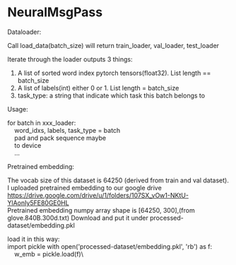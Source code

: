 # NeuralMsgPass

Dataloader:

Call load_data(batch_size) will return train_loader, val_loader, test_loader

Iterate through the loader outputs 3 things:
1. A list of sorted word index pytorch tensors(float32). List length == batch_size
2. A list of labels(int) either 0 or 1. List length = batch_size
3. task_type: a string that indicate which task this batch belongs to

Usage:

for batch in xxx_loader:\
&nbsp;&nbsp;&nbsp;&nbsp;word_idxs, labels, task_type = batch\
&nbsp;&nbsp;&nbsp;&nbsp;pad and pack sequence maybe\
&nbsp;&nbsp;&nbsp;&nbsp;to device\
&nbsp;&nbsp;&nbsp;&nbsp;...

Pretrained embedding:

The vocab size of this dataset is 64250 (derived from train and val dataset). I uploaded pretrained embedding to our google drive https://drive.google.com/drive/u/1/folders/107SX_vOw1-NKtU-YlAonIy5FE80GE0HL \
Pretrained embedding numpy array shape is [64250, 300],(from glove.840B.300d.txt) Download and put it under processed-dataset/embedding.pkl

load it in this way:\
import pickle
with open('processed-dataset/embedding.pkl', 'rb') as f:\
&nbsp;&nbsp;&nbsp;&nbsp;w_emb = pickle.load(f)\
